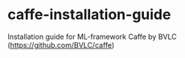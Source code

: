 # caffe-installation-guide
Installation guide for ML-framework Caffe by BVLC (https://github.com/BVLC/caffe)
